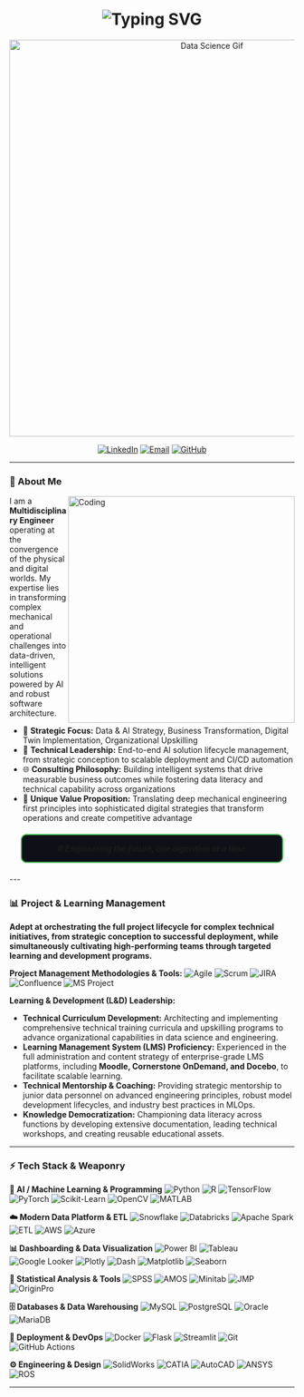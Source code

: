 <h1 align="center"> 
  <img src="https://readme-typing-svg.demolab.com?font=Fira+Code&pause=1000&color=2EB9DF&center=true&vCenter=true&random=false&width=435&lines=Chandan+D.+Chaudhari;Data+%26+AI+Strategy+Consultant;Business+Transformation+Mentor;L%26D+Professional" alt="Typing SVG" />
</h1>

<p align="center">
  <img src="https://miro.medium.com/v2/resize:fit:1400/1*eTg3araLLlU1QL6C6hJg5w.gif" alt="Data Science Gif" width="700"/>
</p>

<div align="center">

[![LinkedIn](https://img.shields.io/badge/LinkedIn-Chandan_Chaudhari-0A66C2?style=for-the-flat&logo=linkedin&logoColor=white)](https://www.linkedin.com/in/chandan-chaudhari-7460215a/)
[![Email](https://img.shields.io/badge/Gmail-chaudhari.chandan22-D14836?style=for-the-flat&logo=gmail&logoColor=white)](mailto:chaudhari.chandan22@gmail.com)
[![GitHub](https://img.shields.io/badge/GitHub-chandanc5525-181717?style=for-the-flat&logo=github&logoColor=white)](https://github.com/chandanc5525)

</div>

---

### 🚀 About Me

<img src="https://cdn.dribbble.com/users/1162077/screenshots/3848914/programmer.gif" align="right" alt="Coding" width="400"/>

I am a **Multidisciplinary Engineer** operating at the convergence of the physical and digital worlds. My expertise lies in transforming complex mechanical and operational challenges into data-driven, intelligent solutions powered by AI and robust software architecture.

*   🎯 **Strategic Focus:** Data & AI Strategy, Business Transformation, Digital Twin Implementation, Organizational Upskilling
*   🧠 **Technical Leadership:** End-to-end AI solution lifecycle management, from strategic conception to scalable deployment and CI/CD automation
*   🌐 **Consulting Philosophy:** Building intelligent systems that drive measurable business outcomes while fostering data literacy and technical capability across organizations
*   🔧 **Unique Value Proposition:** Translating deep mechanical engineering first principles into sophisticated digital strategies that transform operations and create competitive advantage

<div align="center" style="border: 2px solid #3FB950; border-radius: 10px; padding: 15px; background-color: #0D1117; margin: 20px;">
  <strong><em>⚙️ Engineering the future, one algorithm at a time.</em></strong>
</div>
---

### 📊 Project & Learning Management

**Adept at orchestrating the full project lifecycle for complex technical initiatives, from strategic conception to successful deployment, while simultaneously cultivating high-performing teams through targeted learning and development programs.**

**Project Management Methodologies & Tools:**
![Agile](https://img.shields.io/badge/Agile-0D8E81?style=for-the-flat&logo=agile&logoColor=white)
![Scrum](https://img.shields.io/badge/Scrum-6DB33F?style=for-the-flat&logo=scrum&logoColor=white)
![JIRA](https://img.shields.io/badge/JIRA-0052CC?style=for-the-flat&logo=jira&logoColor=white)
![Confluence](https://img.shields.io/badge/Confluence-172B4D?style=for-the-flat&logo=confluence&logoColor=white)
![MS Project](https://img.shields.io/badge/MS_Project-00A4EF?style=for-the-flat&logo=microsoftproject&logoColor=white)

**Learning & Development (L&D) Leadership:**
*   **Technical Curriculum Development:** Architecting and implementing comprehensive technical training curricula and upskilling programs to advance organizational capabilities in data science and engineering.
*   **Learning Management System (LMS) Proficiency:** Experienced in the full administration and content strategy of enterprise-grade LMS platforms, including **Moodle, Cornerstone OnDemand, and Docebo**, to facilitate scalable learning.
*   **Technical Mentorship & Coaching:** Providing strategic mentorship to junior data personnel on advanced engineering principles, robust model development lifecycles, and industry best practices in MLOps.
*   **Knowledge Democratization:** Championing data literacy across functions by developing extensive documentation, leading technical workshops, and creating reusable educational assets.

---

### ⚡ Tech Stack & Weaponry

**🤖 AI / Machine Learning & Programming**
![Python](https://img.shields.io/badge/Python-3776AB?style=for-the-flat&logo=python&logoColor=white)
![R](https://img.shields.io/badge/R-276DC3?style=for-the-flat&logo=r&logoColor=white)
![TensorFlow](https://img.shields.io/badge/TensorFlow-FF6F00?style=for-the-flat&logo=tensorflow&logoColor=white)
![PyTorch](https://img.shields.io/badge/PyTorch-EE4C2C?style=for-the-flat&logo=pytorch&logoColor=white)
![Scikit-Learn](https://img.shields.io/badge/Scikit--Learn-F7931E?style=for-the-flat&logo=scikit-learn&logoColor=white)
![OpenCV](https://img.shields.io/badge/OpenCV-5C3EE8?style=for-the-flat&logo=opencv&logoColor=white)
![MATLAB](https://img.shields.io/badge/MATLAB-0076A8?style=for-the-flat&logo=mathworks&logoColor=white)

**☁️ Modern Data Platform & ETL**
![Snowflake](https://img.shields.io/badge/Snowflake-29B5E8?style=for-the-flat&logo=snowflake&logoColor=white)
![Databricks](https://img.shields.io/badge/Databricks-FF3621?style=for-the-flat&logo=databricks&logoColor=white)
![Apache Spark](https://img.shields.io/badge/Apache_Spark-E25A1C?style=for-the-flat&logo=apachespark&logoColor=white)
![ETL](https://img.shields.io/badge/ETL-Expert-FF9900?style=for-the-flat)
![AWS](https://img.shields.io/badge/AWS-232F3E?style=for-the-flat&logo=amazonaws&logoColor=white)
![Azure](https://img.shields.io/badge/Azure-0078D4?style=for-the-flat&logo=microsoftazure&logoColor=white)

**📊 Dashboarding & Data Visualization**
![Power BI](https://img.shields.io/badge/Power_BI-F2C811?style=for-the-flat&logo=powerbi&logoColor=black)
![Tableau](https://img.shields.io/badge/Tableau-E97627?style=for-the-flat&logo=tableau&logoColor=white)
![Google Looker](https://img.shields.io/badge/Looker-4285F4?style=for-the-flat&logo=looker&logoColor=white)
![Plotly](https://img.shields.io/badge/Plotly-3F4F75?style=for-the-flat&logo=plotly&logoColor=white)
![Dash](https://img.shields.io/badge/Dash-008DE4?style=for-the-flat&logo=dash&logoColor=white)
![Matplotlib](https://img.shields.io/badge/Matplotlib-11557C?style=for-the-flat&logo=python&logoColor=white)
![Seaborn](https://img.shields.io/badge/Seaborn-0%2C%20112%2C%20192?style=for-the-flat)

**📶 Statistical Analysis & Tools**
![SPSS](https://img.shields.io/badge/SPSS-100000?style=for-the-flat&logo=ibm&logoColor=white)
![AMOS](https://img.shields.io/badge/AMOS-SEM-009999?style=for-the-flat)
![Minitab](https://img.shields.io/badge/Minitab-2F5C85?style=for-the-flat)
![JMP](https://img.shields.io/badge/JMP-FF6600?style=for-the-flat&logo=sas&logoColor=white)
![OriginPro](https://img.shields.io/badge/OriginPro-FF9E0B?style=for-the-flat)

**🗄️ Databases & Data Warehousing**
![MySQL](https://img.shields.io/badge/MySQL-4479A1?style=for-the-flat&logo=mysql&logoColor=white)
![PostgreSQL](https://img.shields.io/badge/PostgreSQL-4169E1?style=for-the-flat&logo=postgresql&logoColor=white)
![Oracle](https://img.shields.io/badge/Oracle-F80000?style=for-the-flat&logo=oracle&logoColor=white)
![MariaDB](https://img.shields.io/badge/MariaDB-003545?style=for-the-flat&logo=mariadb&logoColor=white)

**🚀 Deployment & DevOps**
![Docker](https://img.shields.io/badge/Docker-2496ED?style=for-the-flat&logo=docker&logoColor=white)
![Flask](https://img.shields.io/badge/Flask-000000?style=for-the-flat&logo=flask&logoColor=white)
![Streamlit](https://img.shields.io/badge/Streamlit-FF4B4B?style=for-the-flat&logo=streamlit&logoColor=white)
![Git](https://img.shields.io/badge/Git-F05032?style=for-the-flat&logo=git&logoColor=white)
![GitHub Actions](https://img.shields.io/badge/GitHub_Actions-2088FF?style=for-the-flat&logo=github-actions&logoColor=white)

**⚙️ Engineering & Design**
![SolidWorks](https://img.shields.io/badge/SolidWorks-80A5D6?style=for-the-flat&logo=dassault-systemes&logoColor=white)
![CATIA](https://img.shields.io/badge/CATIA-005386?style=for-the-flat)
![AutoCAD](https://img.shields.io/badge/AutoCAD-000000?style=for-the-flat&logo=autodesk&logoColor=white)
![ANSYS](https://img.shields.io/badge/ANSYS-FFB71B?style=for-the-flat&logo=ansys&logoColor=black)
![ROS](https://img.shields.io/badge/ROS-22314E?style=for-the-flat&logo=ros&logoColor=white)

---
